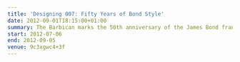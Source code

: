 ```yaml
---
title: 'Designing 007: Fifty Years of Bond Style'
date: 2012-09-01T18:15:00+01:00
summary: The Barbican marks the 50th anniversary of the James Bond franchise, from 1962’s <cite>Dr No</cite> to this year’s <cite>Skyfall</cite>, with a unique exhibition showcasing the inside story of the design and style of the world’s most influential and iconic movie brand.
start: 2012-07-06
end: 2012-09-05
venue: 9c3xgwc4+3f
---
```

